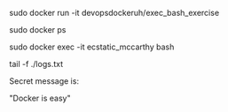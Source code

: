 sudo docker run -it devopsdockeruh/exec_bash_exercise

sudo docker ps

sudo docker exec -it ecstatic_mccarthy bash


tail -f ./logs.txt


Secret message is:

"Docker is easy"
